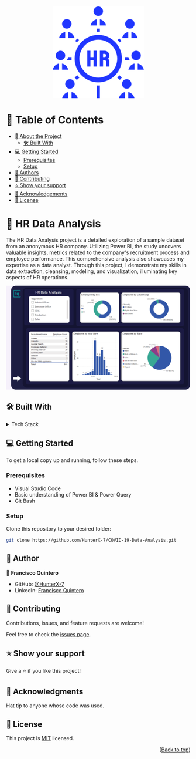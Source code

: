 <a name="readme-top"></a>

<div align="center">

  <img src="./recursos-humanos.png" alt="logo" width="250"  height="auto" />
  <br/>

</div>

<!-- TABLE OF CONTENTS -->

# 📗 Table of Contents

- [📖 About the Project](#about-project)
  - [🛠 Built With](#built-with)
- [💻 Getting Started](#getting-started)
  - [Prerequisites](#prerequisites)
  - [Setup](#setup)
- [👥 Authors](#authors)
- [🤝 Contributing](#contributing)
- [⭐️ Show your support](#support)
- [🙏 Acknowledgements](#acknowledgements)
- [📝 License](#license)

<!-- PROJECT DESCRIPTION -->

# 📖 HR Data Analysis <a name="about-project"></a>

The HR Data Analysis project is a detailed exploration of a sample dataset from an anonymous HR company. Utilizing Power BI, the study uncovers valuable insights, metrics related to the company's recruitment process and employee performance. This comprehensive analysis also showcases my expertise as a data analyst. Through this project, I demonstrate my skills in data extraction, cleansing, modeling, and visualization, illuminating key aspects of HR operations.

<img src="./hr-dashboard.png" alt="Chart" />

</br>

## 🛠 Built With <a name="built-with"></a>



<details>
  <summary>Tech Stack</summary>
  <ul>
    <li>Power BI</li>
    <li>Power Query</li>
    <li>Microsoft Excel</li>
  </ul>
</details>

<!-- GETTING STARTED -->

## 💻 Getting Started <a name="getting-started"></a>

To get a local copy up and running, follow these steps.

### Prerequisites

- Visual Studio Code
- Basic understanding of Power BI & Power Query
- Git Bash

### Setup

Clone this repository to your desired folder:

```sh
git clone https://github.com/HunterX-7/COVID-19-Data-Analysis.git
```

<!-- AUTHORS -->

## 👥 Author <a name="authors"></a>

👤 **Francisco Quintero**

- GitHub: [@HunterX-7](https://github.com/HunterX-7)
- LinkedIn: [Francisco Quintero](https://www.linkedin.com/in/francisco-asis-quintero-cede%C3%B1o/)

<!-- CONTRIBUTING -->

## 🤝 Contributing <a name="contributing"></a>

Contributions, issues, and feature requests are welcome!

Feel free to check the [issues page](https://github.com/HunterX-7/HR-Data-Analysis/issues).

<!-- SUPPORT -->

## ⭐️ Show your support <a name="support"></a>

Give a ⭐️ if you like this project!

<!-- Acknowledgments -->

## 🙏 Acknowledgments <a name="acknowledgements"></a>

Hat tip to anyone whose code was used.

<!-- LICENSE -->

## 📝 License <a name="license"></a>

This project is [MIT](./LICENSE) licensed.

<p align="right">(<a href="#readme-top">Back to top</a>)</p>

